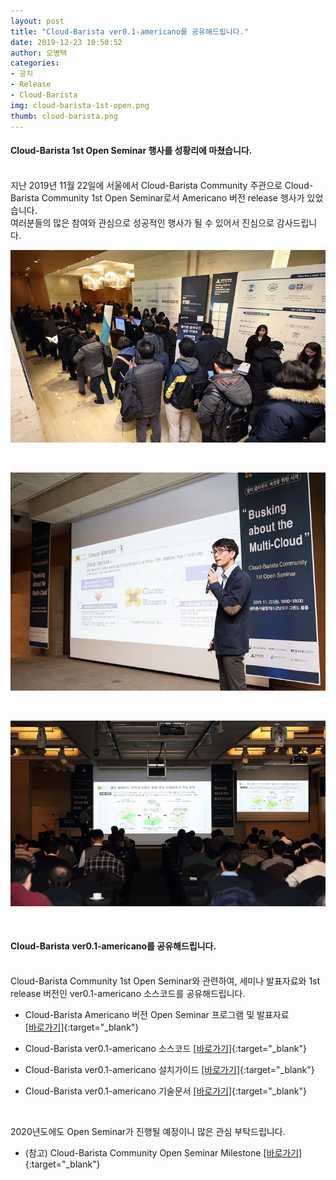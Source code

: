 ```yaml
---
layout: post
title: "Cloud-Barista ver0.1-americano를 공유해드립니다."
date: 2019-12-23 10:50:52
author: 오병택
categories: 
- 공지
- Release
- Cloud-Barista
img: cloud-barista-1st-open.png
thumb: cloud-barista.png
---
```


#### Cloud-Barista 1st Open Seminar 행사를 성황리에 마쳤습니다.
<BR>
지난 2019년 11월 22일에 서울에서 Cloud-Barista Community 주관으로 Cloud-Barista Community 1st Open Seminar로서 Americano 버전 release 행사가 있었습니다.<BR>
여러분들의 많은 참여와 관심으로 성공적인 행사가 될 수 있어서 진심으로 감사드립니다.
<!--more-->
<BR>

![Alt text](/assets/img/blog/1st-release-seminar-photo-1.jpg)

<BR>

![Alt text](/assets/img/blog/1st-release-seminar-photo-2.jpg)

<BR>

![Alt text](/assets/img/blog/1st-release-seminar-photo-3.jpg)

<BR>

#### Cloud-Barista ver0.1-americano를 공유해드립니다.
<BR>
Cloud-Barista Community 1st Open Seminar와 관련하여, 세미나 발표자료와 1st release 버전인 ver0.1-americano 소스코드를 공유해드립니다.

* Cloud-Barista Americano 버전 Open Seminar 프로그램 및 발표자료	
[[바로가기]](https://github.com/cloud-barista/docs/tree/master/openseminar/americano "행사 프로그램 및 발표자료"){:target="_blank"}

* Cloud-Barista ver0.1-americano 소스코드
[[바로가기]](https://github.com/cloud-barista/release/tree/master/americano/src "Cloud-Barista ver0.1-americano 소스코드"){:target="_blank"}

* Cloud-Barista ver0.1-americano 설치가이드
[[바로가기]](https://github.com/cloud-barista/release/blob/master/americano/README.md "Cloud-Barista ver0.1-americano 설치가이드"){:target="_blank"}

* Cloud-Barista ver0.1-americano 기술문서
[[바로가기]](https://github.com/cloud-barista/release/tree/master/americano/docs "Cloud-Barista ver0.1-americano 기술문서"){:target="_blank"}

<BR>

2020년도에도 Open Seminar가 진행될 예정이니 많은 관심 부탁드립니다.

* (참고) Cloud-Barista Community Open Seminar Milestone
[[바로가기]](https://cloud-barista.github.io/community/ "Cloud-Barista Open Seminar Milestone"){:target="_blank"}
